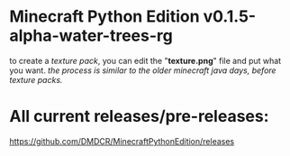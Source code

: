 # Minecraft Python Edition v0.1.5-alpha-water-trees-rg
to create a _texture pack_, you can edit the "**texture.png**" file and put what you want. _the process is similar to the older minecraft java days, before texture packs._
# All current releases/pre-releases:
https://github.com/DMDCR/MinecraftPythonEdition/releases
